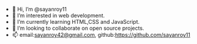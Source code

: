 - 👋 Hi, I’m @sayanroy11
- 👀 I’m interested in web development.
- 🌱 I’m currently learning HTML,CSS and JavaScript.
- 💞️ I’m looking to collaborate on open source projects.
- 📫 email:sayanroy42@gmail.com, github:https://github.com/sayanroy11

<!---
sayanroy11/sayanroy11 is a ✨ special ✨ repository because its `README.md` (this file) appears on your GitHub profile.
You can click the Preview link to take a look at your changes.
--->
